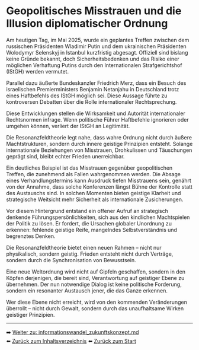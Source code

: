 # Geopolitisches Misstrauen und die Illusion diplomatischer Ordnung

Am heutigen Tag, im Mai 2025, wurde ein geplantes Treffen zwischen dem russischen Präsidenten Wladimir Putin und dem ukrainischen Präsidenten Wolodymyr Selenskyj in Istanbul kurzfristig abgesagt. Offiziell sind bislang keine Gründe bekannt, doch Sicherheitsbedenken und das Risiko einer möglichen Verhaftung Putins durch den Internationalen Strafgerichtshof (IStGH) werden vermutet.

Parallel dazu äußerte Bundeskanzler Friedrich Merz, dass ein Besuch des israelischen Premierministers Benjamin Netanjahu in Deutschland trotz eines Haftbefehls des IStGH möglich sei. Diese Aussage führte zu kontroversen Debatten über die Rolle internationaler Rechtsprechung.

Diese Entwicklungen stellen die Wirksamkeit und Autorität internationaler Rechtsnormen infrage. Wenn politische Führer Haftbefehle ignorieren oder umgehen können, verliert der IStGH an Legitimität.

Die Resonanzfeldtheorie legt nahe, dass wahre Ordnung nicht durch äußere Machtstrukturen, sondern durch innere geistige Prinzipien entsteht. Solange internationale Beziehungen von Misstrauen, Drohkulissen und Täuschungen geprägt sind, bleibt echter Frieden unerreichbar.

Ein deutliches Beispiel ist das Misstrauen gegenüber geopolitischen Treffen, die zunehmend als Fallen wahrgenommen werden. Die Absage eines Verhandlungstermins kann Ausdruck tiefen Misstrauens sein, genährt von der Annahme, dass solche Konferenzen längst Bühne der Kontrolle statt des Austauschs sind. In solchen Momenten bieten geistige Klarheit und strategische Weitsicht mehr Sicherheit als internationale Zusicherungen.

Vor diesem Hintergrund entstand ein offener Aufruf an strategisch denkende Führungspersönlichkeiten, sich aus den kindlichen Machtspielen der Politik zu lösen. Er fordert, die Ursachen globaler Unordnung zu erkennen: fehlende geistige Reife, mangelndes Selbstverständnis und begrenztes Denken.

Die Resonanzfeldtheorie bietet einen neuen Rahmen – nicht nur physikalisch, sondern geistig. Frieden entsteht nicht durch Verträge, sondern durch die Synchronisation von Bewusstsein.

Eine neue Weltordnung wird nicht auf Gipfeln geschaffen, sondern in den Köpfen derjenigen, die bereit sind, Verantwortung auf geistiger Ebene zu übernehmen. Der nun notwendige Dialog ist keine politische Forderung, sondern ein resonanter Austausch jener, die das Ganze erkennen.

Wer diese Ebene nicht erreicht, wird von den kommenden Veränderungen überrollt – nicht durch Gewalt, sondern durch das unaufhaltsame Wirken geistiger Prinzipien.

---

➡️ [Weiter zu: informationswandel_zukunftskonzept.md](informationswandel_zukunftskonzept.md)  
⬅️ [Zurück zum Inhaltsverzeichnis](README.md)
⬅️ [Zurück zum Start](../../README.md)
